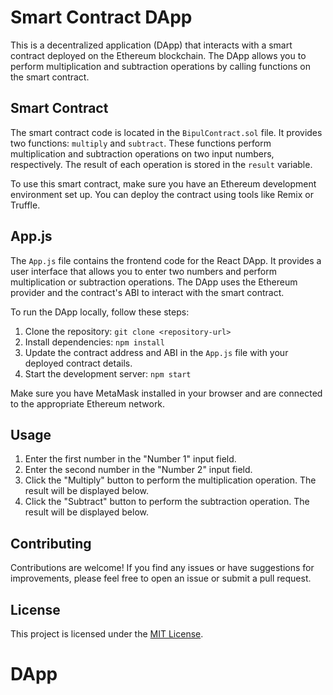 # Smart Contract DApp

This is a decentralized application (DApp) that interacts with a smart contract deployed on the Ethereum blockchain. The DApp allows you to perform multiplication and subtraction operations by calling functions on the smart contract.

## Smart Contract

The smart contract code is located in the `BipulContract.sol` file. It provides two functions: `multiply` and `subtract`. These functions perform multiplication and subtraction operations on two input numbers, respectively. The result of each operation is stored in the `result` variable.

To use this smart contract, make sure you have an Ethereum development environment set up. You can deploy the contract using tools like Remix or Truffle.

## App.js

The `App.js` file contains the frontend code for the React DApp. It provides a user interface that allows you to enter two numbers and perform multiplication or subtraction operations. The DApp uses the Ethereum provider and the contract's ABI to interact with the smart contract.

To run the DApp locally, follow these steps:

1. Clone the repository: `git clone <repository-url>`
2. Install dependencies: `npm install`
3. Update the contract address and ABI in the `App.js` file with your deployed contract details.
4. Start the development server: `npm start`

Make sure you have MetaMask installed in your browser and are connected to the appropriate Ethereum network.

## Usage

1. Enter the first number in the "Number 1" input field.
2. Enter the second number in the "Number 2" input field.
3. Click the "Multiply" button to perform the multiplication operation. The result will be displayed below.
4. Click the "Subtract" button to perform the subtraction operation. The result will be displayed below.

## Contributing

Contributions are welcome! If you find any issues or have suggestions for improvements, please feel free to open an issue or submit a pull request.

## License

This project is licensed under the [MIT License](LICENSE).
# DApp

